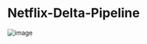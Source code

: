 # Netflix-Delta-Pipeline

![image](https://github.com/user-attachments/assets/3ac3c629-4aeb-4c93-9173-cebe7c231d8b)
